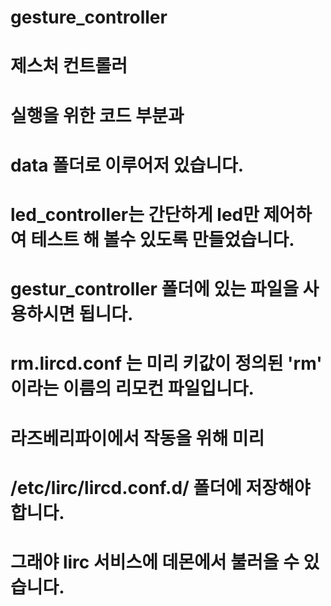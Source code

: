 # gesture_controller

# 제스처 컨트롤러

# 실행을 위한 코드 부분과
# data 폴더로 이루어저 있습니다.

# led_controller는 간단하게 led만 제어하여 테스트 해 볼수 있도록 만들었습니다.

# gestur_controller 폴더에 있는 파일을 사용하시면 됩니다.

# rm.lircd.conf 는 미리 키값이 정의된 'rm' 이라는 이름의 리모컨 파일입니다.

# 라즈베리파이에서 작동을 위해 미리
# /etc/lirc/lircd.conf.d/ 폴더에 저장해야합니다.
# 그래야 lirc 서비스에 데몬에서 불러올 수 있습니다.
